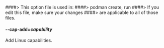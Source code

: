 ####> This option file is used in:
####>   podman create, run
####> If you edit this file, make sure your changes
####> are applicable to all of those files.
#### **--cap-add**=*capability*

Add Linux capabilities.
